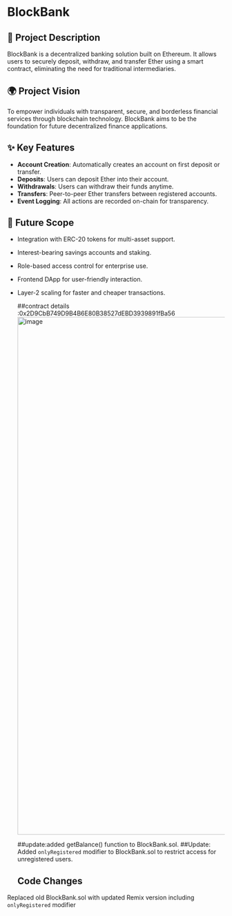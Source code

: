 # BlockBank

## 🏦 Project Description
BlockBank is a decentralized banking solution built on Ethereum. It allows users to securely deposit, withdraw, and transfer Ether using a smart contract, eliminating the need for traditional intermediaries.

## 🌍 Project Vision
To empower individuals with transparent, secure, and borderless financial services through blockchain technology. BlockBank aims to be the foundation for future decentralized finance applications.

## ✨ Key Features
- **Account Creation**: Automatically creates an account on first deposit or transfer.
- **Deposits**: Users can deposit Ether into their account.
- **Withdrawals**: Users can withdraw their funds anytime.
- **Transfers**: Peer-to-peer Ether transfers between registered accounts.
- **Event Logging**: All actions are recorded on-chain for transparency.

## 🚀 Future Scope
- Integration with ERC-20 tokens for multi-asset support.
- Interest-bearing savings accounts and staking.
- Role-based access control for enterprise use.
- Frontend DApp for user-friendly interaction.
- Layer-2 scaling for faster and cheaper transactions.

  ##contract details :0x2D9CbB749D9B4B6E80B38527dEBD3939891fBa56
  <img width="1920" height="1200" alt="image" src="https://github.com/user-attachments/assets/b0b1a35f-7c3f-4583-b362-5a0a909031c8" />

  ##update:added getBalance() function to BlockBank.sol. 
  ##Update: Added `onlyRegistered` modifier to BlockBank.sol to restrict access for unregistered users.
  ## Code Changes
 Replaced old BlockBank.sol with updated Remix version including `onlyRegistered` modifier
